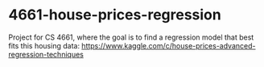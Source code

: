 # 4661-house-prices-regression
Project for CS 4661, where the goal is to find a regression model that best fits this housing data: https://www.kaggle.com/c/house-prices-advanced-regression-techniques
